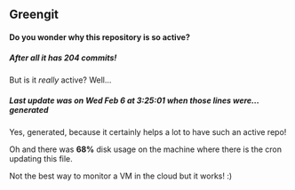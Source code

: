 ## Greengit

#### Do you wonder why this repository is so active?

##### After all it has 204 commits!

But is it *really* active? Well...

##### Last update was on Wed Feb 6 at 3:25:01 when those lines were... generated

Yes, generated, because it certainly helps a lot to have such an active repo!

Oh and there was **68%** disk usage on the machine
where there is the cron updating this file.

Not the best way to monitor a VM in the cloud but it works! :)
